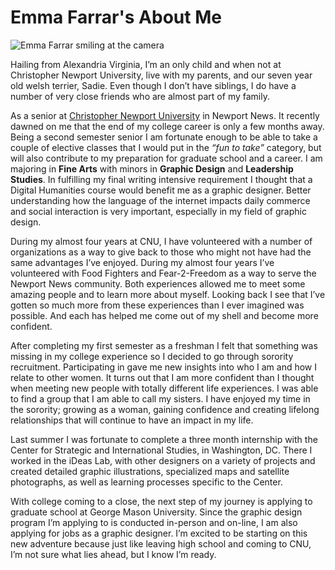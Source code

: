# Emma Farrar's About Me

![Emma Farrar smiling at the camera](https://Emma-Farrar_CNU.github.io/Emma-Farrar-CNU/images/Profile.jpg)

Hailing from Alexandria Virginia, I’m an only child and when not at Christopher Newport University, live with my parents, and our seven year old welsh terrier, Sadie. Even though I don’t have siblings, I do have a number of very close friends who are almost part of my family. 

As a senior at [Christopher Newport University](https://cnu.edu/) in Newport News. It recently dawned on me that the end of my college career is only a few months away. Being a second semester senior I am fortunate enough to be able to take a couple of elective classes that I would put in the *“fun to take”* category, but will also contribute to my preparation for graduate school and a career. I am majoring in **Fine Arts** with minors in **Graphic Design** and **Leadership Studies**. In fulfilling my final writing intensive requirement I thought that a Digital Humanities course would benefit me as a graphic designer. Better understanding how the language of the internet impacts daily commerce and social interaction is very important, especially in my field of graphic design. 

During my almost four years at CNU, I have volunteered with a number of organizations as a way to give back to those who might not have had the same advantages I’ve enjoyed. During my almost four years I’ve volunteered with Food Fighters and Fear-2-Freedom as a way to serve the Newport News community. Both experiences allowed me to meet some amazing people and to learn more about myself. Looking back I see that I’ve gotten so much more from these experiences than I ever imagined was possible. And each has helped me come out of my shell and become more confident.

After completing my first semester as a freshman I felt that something was missing in my college experience so I decided to go through sorority recruitment. Participating in gave me new insights into who I am and how I relate to other women. It turns out that I am more confident than I thought when meeting new people with totally different life experiences. I was able to find a group that I am able to call my sisters. I have enjoyed my time in the sorority; growing as a woman, gaining confidence and creating lifelong relationships that will continue to have an impact in my life. 

Last summer I was fortunate to complete a three month internship with the Center for Strategic and International Studies, in Washington, DC. There I worked in the iDeas Lab, with other designers on a variety of projects and created detailed graphic illustrations, specialized maps and satellite photographs, as well as learning processes specific to the Center.

With college coming to a close, the next step of my journey is applying to graduate school  at George Mason University. Since the graphic design program I’m applying to is conducted in-person and on-line, I am also applying for jobs as a graphic designer.  I’m excited to be starting on this new adventure because just like leaving high school and coming to CNU, I’m not sure what lies ahead, but I know I’m ready. 
